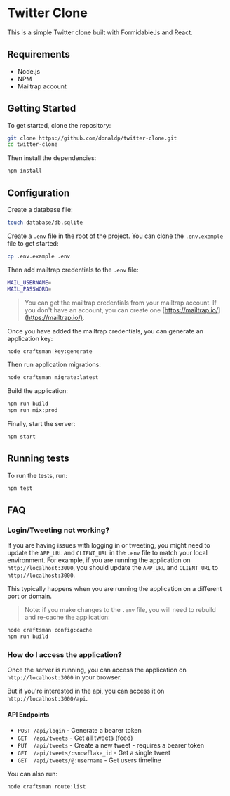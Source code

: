 # Twitter Clone

This is a simple Twitter clone built with FormidableJs and React.

## Requirements

- Node.js
- NPM
- Mailtrap account

## Getting Started

To get started, clone the repository:

```bash
git clone https://github.com/donaldp/twitter-clone.git
cd twitter-clone
```

Then install the dependencies:

```bash
npm install
```

## Configuration

Create a database file:

```bash
touch database/db.sqlite
```

Create a `.env` file in the root of the project. You can clone the `.env.example` file to get started:

```bash
cp .env.example .env
```

Then add mailtrap credentials to the `.env` file:

```bash
MAIL_USERNAME=
MAIL_PASSWORD=
```

> You can get the mailtrap credentials from your mailtrap account. If you don't have an account, you can create one [https://mailtrap.io/](https://mailtrap.io/).

Once you have added the mailtrap credentials, you can generate an application key:

```bash
node craftsman key:generate
```

Then run application migrations:

```bash
node craftsman migrate:latest
```

Build the application:

```bash
npm run build
npm run mix:prod
```

Finally, start the server:

```bash
npm start
```

## Running tests

To run the tests, run:

```bash
npm test
```

## FAQ

### Login/Tweeting not working?

If you are having issues with logging in or tweeting, you might need to update the `APP_URL` and `CLIENT_URL` in the `.env` file to match your local environment. For example, if you are running the application on `http://localhost:3000`, you should update the `APP_URL` and `CLIENT_URL` to `http://localhost:3000`.

This typically happens when you are running the application on a different port or domain.

> Note: if you make changes to the `.env` file, you will need to rebuild and re-cache the application:

```bash
node craftsman config:cache
npm run build
```

### How do I access the application?

Once the server is running, you can access the application on `http://localhost:3000` in your browser.

But if you're interested in the api, you can access it on `http://localhost:3000/api`.

#### API Endpoints

- `POST /api/login` - Generate a bearer token
- `GET  /api/tweets` - Get all tweets (feed)
- `PUT  /api/tweets` - Create a new tweet - requires a bearer token
- `GET  /api/tweets/:snowflake_id` - Get a single tweet
- `GET  /api/tweets/@:username` - Get users timeline

You can also run:

```bash
node craftsman route:list
```
